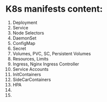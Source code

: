# K8s manifests content:
1. Deployment
2. Service
3. Node Selectors
4. DaemonSet
5. ConfigMap
6. Secret
7. Volumes, PVC, SC, Persistent Volumes
8. Resources, Limits
9. Ingress, Nginx Ingress Controller
10. Service Accounts
11. InitContainers
12. SideCarContainers
13. HPA
14.
15.
